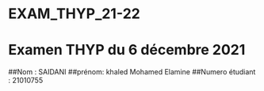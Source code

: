 # EXAM_THYP_21-22
# Examen THYP du 6 décembre 2021
##Nom : SAIDANI
##prénom: khaled Mohamed Elamine
##Numero étudiant : 21010755
